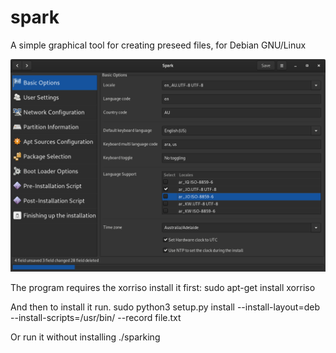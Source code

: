 # spark
A simple graphical tool for creating preseed files, for Debian GNU/Linux


![screenshot](screenshot.png)

The program requires the xorriso install it first:
	sudo apt-get install xorriso

And then to install it run.
	sudo python3 setup.py install --install-layout=deb --install-scripts=/usr/bin/ --record file.txt

Or run it without installing
	./sparking

